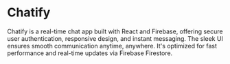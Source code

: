
# Chatify
Chatify is a real-time chat app built with React and Firebase, offering secure user authentication, responsive design, and instant messaging. The sleek UI ensures smooth communication anytime, anywhere. It's optimized for fast performance and real-time updates via Firebase Firestore.